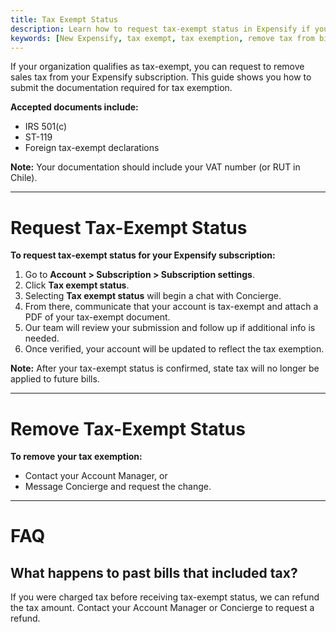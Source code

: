 ```yaml
---
title: Tax Exempt Status
description: Learn how to request tax-exempt status in Expensify if your organization is exempt from sales tax.
keywords: [New Expensify, tax exempt, tax exemption, remove tax from bill, nonprofit billing, VAT, ST-119, 501(c)]
---
```


If your organization qualifies as tax-exempt, you can request to remove sales tax from your Expensify subscription. This guide shows you how to submit the documentation required for tax exemption.

**Accepted documents include:**
   - IRS 501(c)
   - ST-119
   - Foreign tax-exempt declarations  
   
**Note:** Your documentation should include your VAT number (or RUT in Chile).

---

# Request Tax-Exempt Status

**To request tax-exempt status for your Expensify subscription:**

1. Go to **Account > Subscription > Subscription settings**.
2. Click **Tax exempt status**.
3. Selecting **Tax exempt status** will begin a chat with Concierge.
4. From there, communicate that your account is tax-exempt and attach a PDF of your tax-exempt document.
5. Our team will review your submission and follow up if additional info is needed.
6. Once verified, your account will be updated to reflect the tax exemption.

**Note:** After your tax-exempt status is confirmed, state tax will no longer be applied to future bills.

---

# Remove Tax-Exempt Status

**To remove your tax exemption:**

- Contact your Account Manager, or  
- Message Concierge and request the change.

---

# FAQ

## What happens to past bills that included tax?

If you were charged tax before receiving tax-exempt status, we can refund the tax amount. Contact your Account Manager or Concierge to request a refund.

